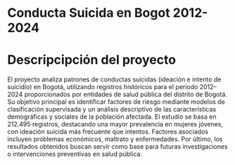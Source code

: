 # Conducta Suicida en Bogot 2012-2024

# Descripcipción del proyecto 
El proyecto analiza patrones de conductas suicidas (ideación e intento de suicidio) en Bogotá, utilizando registros históricos para el periodo 2012–2024 proporcionados por entidades de salud pública del distrito de Bogotá. Su objetivo principal es identificar factores de riesgo mediante modelos de clasificación supervisada y un análisis descriptivo de las características demográficas y sociales de la población afectada. El estudio se basa en 212.495 registros, destacando una mayor prevalencia en mujeres jóvenes, con ideación suicida más frecuente que intentos. Factores asociados incluyen problemas económicos, maltrato y enfermedades. Por último, los resultados obtenidos buscan servir como base para futuras investigaciones o intervenciones preventivas en salud pública.
